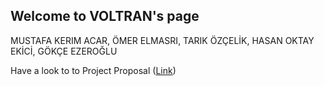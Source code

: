 ## Welcome to VOLTRAN's page

MUSTAFA KERIM ACAR,
ÖMER ELMASRI,
TARIK ÖZÇELİK,
HASAN OKTAY EKİCİ,
GÖKÇE EZEROĞLU

Have a look to to Project Proposal
([Link](https://https://github.com/MEF-BDA503/gpj18-voltran/voltran.html)) 

